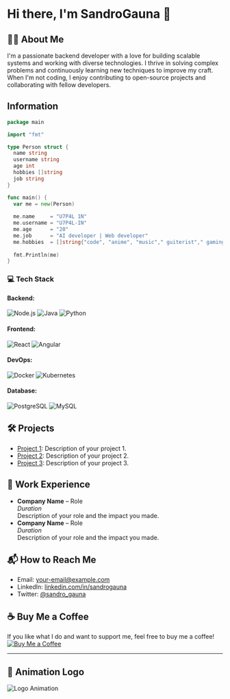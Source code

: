 # Hi there, I'm SandroGauna 👋

## 👨‍💻 About Me
I'm a passionate backend developer with a love for building scalable systems and working with diverse technologies. I thrive in solving complex problems and continuously learning new techniques to improve my craft. When I'm not coding, I enjoy contributing to open-source projects and collaborating with fellow developers.

## Information
```go
package main

import "fmt"

type Person struct {
  name string
  username string
  age int
  hobbies []string
  job string
}

func main() {
  var me = new(Person)
  
  me.name     = "U7P4L 1N"
  me.username = "U7P4L-IN"
  me.age      = "20"
  me.job      = "AI developer | Web developer"
  me.hobbies  = []string{"code", "anime", "music"," guiterist"," gaming"}
  
  fmt.Println(me)
}
```
### 💻 Tech Stack
#### Backend:
![Node.js](https://img.shields.io/badge/Node.js-%23339933.svg?&style=for-the-badge&logo=node.js&logoColor=white)
![Java](https://img.shields.io/badge/Java-%23F7A700.svg?&style=for-the-badge&logo=java&logoColor=white)
![Python](https://img.shields.io/badge/Python-%2314354C.svg?&style=for-the-badge&logo=python&logoColor=white)

#### Frontend:
![React](https://img.shields.io/badge/React-%2300D1F2.svg?&style=for-the-badge&logo=react&logoColor=white)
![Angular](https://img.shields.io/badge/Angular-%23E23237.svg?&style=for-the-badge&logo=angular&logoColor=white)

#### DevOps:
![Docker](https://img.shields.io/badge/Docker-%233376AB.svg?&style=for-the-badge&logo=docker&logoColor=white)
![Kubernetes](https://img.shields.io/badge/Kubernetes-%23326CE5.svg?&style=for-the-badge&logo=kubernetes&logoColor=white)

#### Database:
![PostgreSQL](https://img.shields.io/badge/PostgreSQL-%23008000.svg?&style=for-the-badge&logo=postgresql&logoColor=white)
![MySQL](https://img.shields.io/badge/MySQL-%2300A4D3.svg?&style=for-the-badge&logo=mysql&logoColor=white)

## 🛠 Projects
- [Project 1](https://github.com/SandroGauna/project1): Description of your project 1.
- [Project 2](https://github.com/SandroGauna/project2): Description of your project 2.
- [Project 3](https://github.com/SandroGauna/project3): Description of your project 3.

## 💼 Work Experience
- **Company Name** – Role  
  *Duration*  
  Description of your role and the impact you made.
- **Company Name** – Role  
  *Duration*  
  Description of your role and the impact you made.

## 📬 How to Reach Me
- Email: [your-email@example.com](mailto:your-email@example.com)
- LinkedIn: [linkedin.com/in/sandrogauna](https://www.linkedin.com/in/sandrogauna/)
- Twitter: [@sandro_gauna](https://twitter.com/sandro_gauna)

## ☕ Buy Me a Coffee
If you like what I do and want to support me, feel free to buy me a coffee!  
[![Buy Me a Coffee](https://www.buymeacoffee.com/assets/img/custom_images/yellow_img.png)](https://www.buymeacoffee.com/sandrogauna)

---

## 🚀 Animation Logo

![Logo Animation](https://cdn.dribbble.com/users/2517/screenshots/12427507/media/cdb1f93d7b88f9893a727ec2a6a0bdf9.gif)

